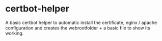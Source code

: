 # certbot-helper
A basic certbot helper to automatic install the certificate, nginx / apache configuration and creates the webrootfolder + a basic file to show its working.
